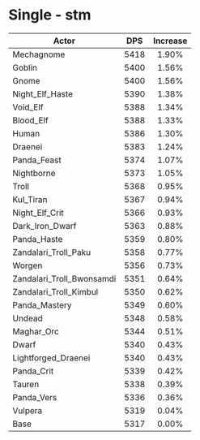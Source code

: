 # Single - stm
| Actor | DPS | Increase |
|---|:---:|:---:|
|Mechagnome|5418|1.90%|
|Goblin|5400|1.56%|
|Gnome|5400|1.56%|
|Night_Elf_Haste|5390|1.38%|
|Void_Elf|5388|1.34%|
|Blood_Elf|5388|1.33%|
|Human|5386|1.30%|
|Draenei|5383|1.24%|
|Panda_Feast|5374|1.07%|
|Nightborne|5373|1.05%|
|Troll|5368|0.95%|
|Kul_Tiran|5367|0.94%|
|Night_Elf_Crit|5366|0.93%|
|Dark_Iron_Dwarf|5363|0.88%|
|Panda_Haste|5359|0.80%|
|Zandalari_Troll_Paku|5358|0.77%|
|Worgen|5356|0.73%|
|Zandalari_Troll_Bwonsamdi|5351|0.64%|
|Zandalari_Troll_Kimbul|5350|0.62%|
|Panda_Mastery|5349|0.60%|
|Undead|5348|0.58%|
|Maghar_Orc|5344|0.51%|
|Dwarf|5340|0.43%|
|Lightforged_Draenei|5340|0.43%|
|Panda_Crit|5339|0.42%|
|Tauren|5338|0.39%|
|Panda_Vers|5336|0.36%|
|Vulpera|5319|0.04%|
|Base|5317|0.00%|

